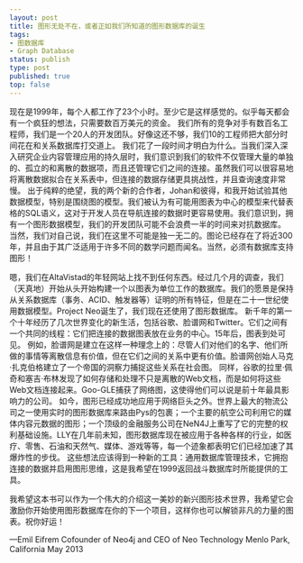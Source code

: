 ```yaml
--- 
layout: post
title: 图形无处不在，或者正如我们所知道的图形数据库的诞生
tags: 
- 图数据库
- Graph Database
status: publish
type: post
published: true
top: false
---
```


现在是1999年，每个人都工作了23个小时。至少它是这样感觉的。似乎每天都会有一个疯狂的想法，只需要数百万美元的资金。&nbsp;我们所有的竞争对手有数百名工程师，我们是一个20人的开发团队。好像这还不够，我们10的工程师把大部分时间花在和关系数据库打交道上。
我们花了一段时间才明白为什么。当我们深入深入研究企业内容管理应用的持久层时，我们意识到我们的软件不仅管理大量的单独的、孤立的和离散的数据项，而且还管理它们之间的连接。虽然我们可以很容易地将离散数据拟合在关系表中，但连接的数据存储更具挑战性，并且查询速度非常慢。
出于纯粹的绝望，我的两个新的合作者，Johan和彼得，和我开始试验其他数据模型，特别是围绕图的模型。我们被认为有可能用图表为中心的模型来代替表格的SQL语义，这对于开发人员在导航连接的数据时更容易使用。我们意识到，拥有一个图形数据模型，我们的开发团队可能不会浪费一半的时间来对抗数据库。
当然，我们对自己说，我们在这里不可能是独一无二的。图论已经存在了将近300年，并且由于其广泛适用于许多不同的数学问题而闻名。当然，必须有数据库支持图形！ 

嗯，我们在AltaVistad的年轻网站上找不到任何东西。经过几个月的调查，我们（天真地）开始从头开始构建一个以图表为单位工作的数据库。我们的愿景是保持从关系数据库（事务、ACID、触发器等）证明的所有特征，但是在二十一世纪使用数据模型。Project Neo诞生了，我们现在还使用了图形数据库。
新千年的第一个十年经历了几次世界变化的新生活，包括谷歌、脸谱网和Twitter。它们之间有一个共同的线程：它们把连接的数据图表放在业务的中心。15年后，图表到处可见。
例如，脸谱网是建立在这样一种理念上的：尽管人们对他们的名字、他们所做的事情等离散信息有价值，但在它们之间的关系中更有价值。脸谱网创始人马克·扎克伯格建立了一个帝国的洞察力捕捉这些关系在社会图。
同样，谷歌的拉里·佩奇和塞吉·布林发现了如何存储和处理不只是离散的Web文档，而是如何将这些Web文档连接起来。Goo-GLE捕获了网络图，这使得他们可以说是前十年最具影响力的公司。
如今，图形已经成功地应用于网络巨头之外。世界上最大的物流公司之一使用实时的图形数据库来路由Pys的包裹；一个主要的航空公司利用它的媒体内容元数据的图形；一个顶级的金融服务公司在NeN4J上重写了它的完整的权利基础设施。LLY在几年前未知，图形数据库现在被应用于各种各样的行业，如医疗、零售、石油和天然气、媒体、游戏等等，每一个迹象都表明它们已经加速了其爆炸性的步伐。
这些想法应该得到一种新的工具：通用数据库管理技术，它拥抱连接的数据并启用图形思维，这是我希望在1999返回战斗数据库时所能提供的工具。

我希望这本书可以作为一个伟大的介绍这一美妙的新兴图形技术世界，我希望它会激励你开始使用图形数据库在你的下一个项目，这样你也可以解锁非凡的力量的图表。祝你好运！

—Emil Eifrem Cofounder of Neo4j and CEO of Neo Technology Menlo Park, California May 2013